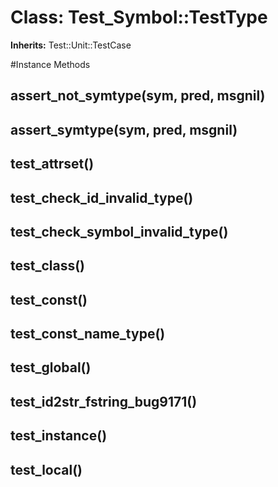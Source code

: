 # Class: Test_Symbol::TestType
**Inherits:** Test::Unit::TestCase
    




#Instance Methods
## assert_not_symtype(sym, pred, msgnil) [](#method-i-assert_not_symtype)

## assert_symtype(sym, pred, msgnil) [](#method-i-assert_symtype)

## test_attrset() [](#method-i-test_attrset)

## test_check_id_invalid_type() [](#method-i-test_check_id_invalid_type)

## test_check_symbol_invalid_type() [](#method-i-test_check_symbol_invalid_type)

## test_class() [](#method-i-test_class)

## test_const() [](#method-i-test_const)

## test_const_name_type() [](#method-i-test_const_name_type)

## test_global() [](#method-i-test_global)

## test_id2str_fstring_bug9171() [](#method-i-test_id2str_fstring_bug9171)

## test_instance() [](#method-i-test_instance)

## test_local() [](#method-i-test_local)

